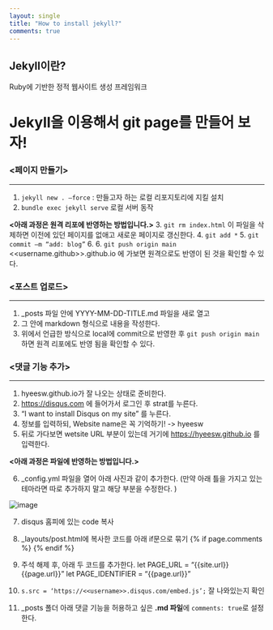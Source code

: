 ```yaml
---
layout: single
title: "How to install jekyll?"
comments: true
---
```


## Jekyll이란?
Ruby에 기반한 정적 웹사이트 생성 프레임워크
# Jekyll을 이용해서 git page를 만들어 보자!
### <페이지 만들기>
---------------
1. `jekyll new . –force`  :  만들고자 하는 로컬 리포지토리에 지킬 설치
2. `bundle exec jekyll serve` 로컬 서버 동작

__<아래 과정은 원격 리포에 반영하는 방법입니다.>__
3. `git rm index.html`  이 파일을 삭제하면 이전에 있던 페이지를 없애고 새로운 페이지로 갱신한다.
4. `git add *`
5. `git commit –m “add: blog”`
6. 6. `git push origin main` <<username.github>>.github.io 에 가보면 원격으로도 반영이 된 것을 확인할 수 있다.

### <포스트 업로드>
---------------
1. _posts 파일 안에 YYYY-MM-DD-TITLE.md 파일을 새로 열고
2. 그 안에 markdown 형식으로 내용을 작성한다.
3. 위에서 언급한 방식으로 local에 commit으로 반영한 후 `git push origin main` 하면 원격 리포에도 반영 됨을 확인할 수 있다.

### <댓글 기능 추가>
---------------
1. hyeesw.github.io가 잘 나오는 상태로 준비한다.
2. https://disqus.com 에 들어가서 로그인 후 strat를 누른다.
3. “I want to install Disqus on my site” 를 누른다.
4. 정보를 입력하되, Website name은 꼭 기억하기! -> hyeesw
5. 뒤로 가다보면 wetsite URL 부분이 있는데 거기에 https://hyeesw.github.io 를 입력한다.

__<아래 과정은 파일에 반영하는 방법입니다.>__

6. \_config.yml 파일을 열어 아래 사진과 같이 추가한다. 
 (만약 아래 틀을 가지고 있는 테마라면 따로 추가하지 말고 해당 부분을 수정한다. )
 
![image](https://user-images.githubusercontent.com/84231143/146325304-aaa2b00c-cce9-4729-bd2b-2d74b0bba981.png)

7. disqus 홈피에 있는 code 복사
8. \_layouts/post.html에 복사한 코드를 아래 if문으로 묶기
{% if page.comments %}
{% endif %}

9. 주석 해제 후, 아래 두 코드를 추가한다.
let PAGE_URL = “{{site.url}}{{page.url}}”
let PAGE_IDENTIFIER = “{{page.url}}”

10. `s.src = ‘https://<<username>>.disqus.com/embed.js’;` 잘 나와있는지 확인
11. \_posts 폴더 아래 댓글 기능을 허용하고 싶은 **.md 파일**에 `comments: true`로 설정한다.
